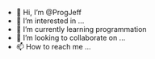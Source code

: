 - 👋 Hi, I’m @ProgJeff
- 👀 I’m interested in ...
- 🌱 I’m currently learning programmation 
- 💞️ I’m looking to collaborate on ...
- 📫 How to reach me ...

<!---
ProgJeff/ProgJeff is a ✨ special ✨ repository because its `README.md` (this file) appears on your GitHub profile.
You can click the Preview link to take a look at your changes.
--->
